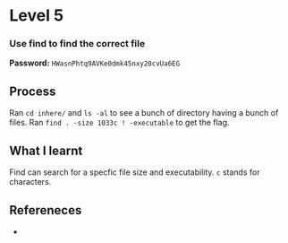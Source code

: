 # Level 5

### Use find to find the correct file

**Password:** `HWasnPhtq9AVKe0dmk45nxy20cvUa6EG`

## Process
Ran `cd inhere/` and `ls -al` to see a bunch of directory having a bunch of files. Ran `find . -size 1033c ! -executable` to get the flag.

## What I learnt
Find can search for a specfic file size and executability. `c` stands for characters.

## Refereneces
-